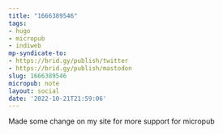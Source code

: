 ```yaml
---
title: "1666389546"
tags:
- hugo
- micropub
- indiweb
mp-syndicate-to:
- https://brid.gy/publish/twitter
- https://brid.gy/publish/mastodon
slug: 1666389546
micropub: note
layout: social
date: '2022-10-21T21:59:06'
---
```

Made some change on my site for more support for micropub